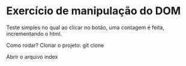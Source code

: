 # Exercício de manipulação do DOM

<p>Teste simples no qual ao clicar no botão, uma contagem é feita, incrementando o html.</p>
<p>Como rodar? Clonar o projeto: git clone </p>
<p>Abrir o arquivo index</p>

